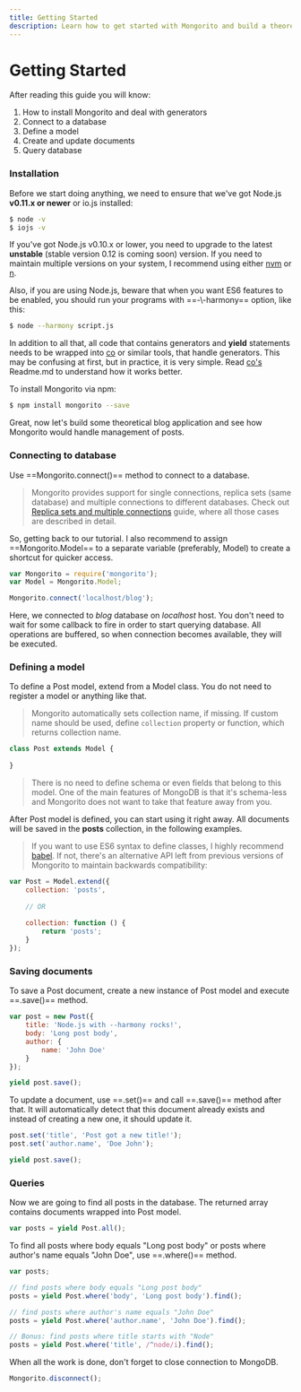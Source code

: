 ```yaml
---
title: Getting Started
description: Learn how to get started with Mongorito and build a theoretical blog application.
---
```


# Getting Started

After reading this guide you will know:

1. How to install Mongorito and deal with generators
2. Connect to a database
3. Define a model
4. Create and update documents
5. Query database

### Installation

Before we start doing anything, we need to ensure that we've got Node.js **v0.11.x or newer** or io.js installed:

```bash
$ node -v
$ iojs -v
```

If you've got Node.js v0.10.x or lower, you need to upgrade to the latest **unstable** (stable version 0.12 is coming soon) version.
If you need to maintain multiple versions on your system, I recommend using either [nvm](https://github.com/creationix/nvm) or [n](https://github.com/tj/n).

Also, if you are using Node.js, beware that when you want ES6 features to be enabled, you should run your programs with ==-\\\-harmony== option, like this:

```bash
$ node --harmony script.js
```

In addition to all that, all code that contains generators and **yield** statements needs to be wrapped into [co](https://github.com/tj/co) or similar tools, that handle generators.
This may be confusing at first, but in practice, it is very simple.
Read [co's](https://github.com/tj/co) Readme.md to understand how it works better.

To install Mongorito via npm:

```bash
$ npm install mongorito --save
```

Great, now let's build some theoretical blog application and see how Mongorito would handle management of posts.

### Connecting to database

Use ==Mongorito.connect()== method to connect to a database.

> Mongorito provides support for single connections, replica sets (same database) and multiple connections to different databases. Check out [Replica sets and multiple connections](/guides/replica-sets-and-multiple-connections) guide, where all those cases are described in detail.

So, getting back to our tutorial.
I also recommend to assign ==Mongorito.Model== to a separate variable (preferably, Model) to create a shortcut for quicker access.

```javascript
var Mongorito = require('mongorito');
var Model = Mongorito.Model;

Mongorito.connect('localhost/blog');
```

Here, we connected to *blog* database on *localhost* host.
You don't need to wait for some callback to fire in order to start querying database.
All operations are buffered, so when connection becomes available, they will be executed.

### Defining a model

To define a Post model, extend from a Model class.
You do not need to register a model or anything like that.

> Mongorito automatically sets collection name, if missing. If custom name should be used, define `collection` property or function, which returns collection name.

```javascript
class Post extends Model {
	
}
```

> There is no need to define schema or even fields that belong to this model. One of the main features of MongoDB is that it's schema-less and Mongorito does not want to take that feature away from you.

After Post model is defined, you can start using it right away.
All documents will be saved in the **posts** collection, in the following examples.

> If you want to use ES6 syntax to define classes, I highly recommend [babel](https://github.com/babel/babel). If not, there's an alternative API left from previous versions of Mongorito to maintain backwards compatibility:

```javascript
var Post = Model.extend({
	collection: 'posts',
	
	// OR
	
	collection: function () {
		return 'posts';
	}
});
```


### Saving documents

To save a Post document, create a new instance of Post model and execute ==.save()== method.

```javascript
var post = new Post({
	title: 'Node.js with --harmony rocks!',
	body: 'Long post body',
	author: {
		name: 'John Doe'
	}
});

yield post.save();
```

To update a document, use ==.set()== and call ==.save()== method after that.
It will automatically detect that this document already exists and instead of creating a new one, it should update it.

```javascript
post.set('title', 'Post got a new title!');
post.set('author.name', 'Doe John');

yield post.save();
```

### Queries

Now we are going to find all posts in the database.
The returned array contains documents wrapped into Post model.

```javascript
var posts = yield Post.all();
```

To find all posts where body equals "Long post body" or posts where author's name equals "John Doe", use ==.where()== method.

```javascript
var posts;

// find posts where body equals "Long post body"
posts = yield Post.where('body', 'Long post body').find();

// find posts where author's name equals "John Doe"
posts = yield Post.where('author.name', 'John Doe').find();

// Bonus: find posts where title starts with "Node"
posts = yield Post.where('title', /^node/i).find();
```

When all the work is done, don't forget to close connection to MongoDB.

```javascript
Mongorito.disconnect();
```